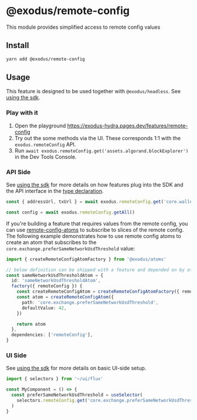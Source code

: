 # @exodus/remote-config

This module provides simplified access to remote config values

## Install

```sh
yarn add @exodus/remote-config
```

## Usage

This feature is designed to be used together with `@exodus/headless`. See [using the sdk](../../docs/development/using-the-sdk.md).

### Play with it

1. Open the playground <https://exodus-hydra.pages.dev/features/remote-config>
2. Try out the some methods via the UI. These corresponds 1:1 with the `exodus.remoteConfig` API.
3. Run `await exodus.remoteConfig.get('assets.algorand.blockExplorer')` in the Dev Tools Console.

### API Side

See [using the sdk](../../docs/development/using-the-sdk.md#setup-the-api-side) for more details on how features plug into the SDK and the API interface in the [type declaration](./api/index.ts).

```ts
const { addressUrl, txUrl } = await exodus.remoteConfig.get('core.wallet.sunsetAssets')

const config = await exodus.remoteConfig.getAll()
```

If you're building a feature that requires values from the remote config, you can use [remote-config-atoms](../../libraries/remote-config-atoms) to subscribe to slices of the remote config. The following example demonstrates how to use remote config atoms to create an atom that subscribes to the `core.exchange.preferSameNetworkUsdThreshold` value:

```ts
import { createRemoteConfigAtomFactory } from '@exodus/atoms'

// below definition can be shipped with a feature and depended on by other nodes by specifying 'sameNetworkUsdThresholdAtom' as dependency
const sameNetworkUsdThresholdAtom = {
  id: 'sameNetworkUsdThresholdAtom',
  factory({ remoteConfig }) {
    const createRemoteConfigAtom = createRemoteConfigAtomFactory({ remoteConfig })
    const atom = createRemoteConfigAtom({
      path: 'core.exchange.preferSameNetworkUsdThreshold',
      defaultValue: 42,
    })

    return atom
  },
  dependencies: ['remoteConfig'],
}
```

### UI Side

See [using the sdk](../../docs/development/using-the-sdk.md#events) for more details on basic UI-side setup.

```js
import { selectors } from '~/ui/flux'

const MyComponent = () => {
  const preferSameNetworkUsdThreshold = useSelector(
    selectors.remoteConfig.get('core.exchange.preferSameNetworkUsdThreshold')
  )
}
```
